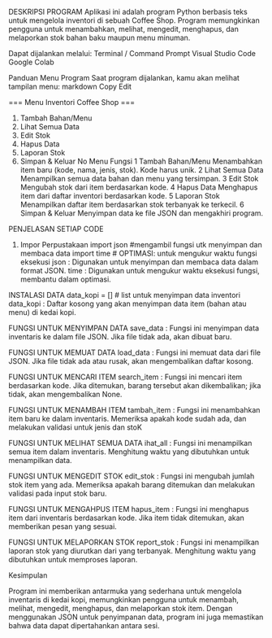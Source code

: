 DESKRIPSI PROGRAM
Aplikasi ini adalah program Python berbasis teks untuk mengelola inventori di sebuah Coffee Shop. Program memungkinkan pengguna untuk menambahkan, melihat, mengedit, menghapus, dan melaporkan stok bahan baku maupun menu minuman.

Dapat dijalankan melalui:
Terminal / Command Prompt
Visual Studio Code
Google Colab

Panduan Menu Program
Saat program dijalankan, kamu akan melihat tampilan menu:
markdown
Copy
Edit

=== Menu Inventori Coffee Shop ===
1. Tambah Bahan/Menu
2. Lihat Semua Data
3. Edit Stok
4. Hapus Data
5. Laporan Stok
6. Simpan & Keluar
No	Menu	Fungsi
1	Tambah Bahan/Menu	Menambahkan item baru (kode, nama, jenis, stok). Kode harus unik.
2	Lihat Semua Data	Menampilkan semua data bahan dan menu yang tersimpan.
3	Edit Stok	Mengubah stok dari item berdasarkan kode.
4	Hapus Data	Menghapus item dari daftar inventori berdasarkan kode.
5	Laporan Stok	Menampilkan daftar item berdasarkan stok terbanyak ke terkecil.
6	Simpan & Keluar	Menyimpan data ke file JSON dan mengakhiri program.

PENJELASAN SETIAP CODE
1. Impor Perpustakaan
import json #mengambil fungsi utk menyimpan dan membaca data
import time # OPTIMASI: untuk mengukur waktu fungsi eksekusi
json : Digunakan untuk menyimpan dan membaca data dalam format JSON.
time : Digunakan untuk mengukur waktu eksekusi fungsi, membantu dalam optimasi.

INSTALASI DATA
data_kopi = [] # list untuk menyimpan data inventori
data_kopi : Daftar kosong yang akan menyimpan data item (bahan atau menu) di kedai kopi.

FUNGSI UNTUK MENYIMPAN DATA
save_data : Fungsi ini menyimpan data inventaris ke dalam file JSON. Jika file tidak ada, akan dibuat baru.

FUNGSI UNTUK MEMUAT DATA
load_data : Fungsi ini memuat data dari file JSON. Jika file tidak ada atau rusak, akan mengembalikan daftar kosong.

FUNGSI UNTUK MENCARI ITEM
search_item : Fungsi ini mencari item berdasarkan kode. Jika ditemukan, barang tersebut akan dikembalikan; jika tidak, akan mengembalikan None.

FUNGSI UNTUK MENAMBAH ITEM
tambah_item : Fungsi ini menambahkan item baru ke dalam inventaris. Memeriksa apakah kode sudah ada, dan melakukan validasi untuk jenis dan stoK

FUNGSI UNTUK MELIHAT SEMUA DATA
ihat_all : Fungsi ini menampilkan semua item dalam inventaris. Menghitung waktu yang dibutuhkan untuk menampilkan data.

FUNGSI UNTUK MENGEDIT STOK
edit_stok : Fungsi ini mengubah jumlah stok item yang ada. Memeriksa apakah barang ditemukan dan melakukan validasi pada input stok baru.

FUNGSI UNTUK MENGAHPUS ITEM
hapus_item : Fungsi ini menghapus item dari inventaris berdasarkan kode. Jika item tidak ditemukan, akan memberikan pesan yang sesuai.

FUNGSI UNTUK MELAPORKAN STOK
report_stok : Fungsi ini menampilkan laporan stok yang diurutkan dari yang terbanyak. Menghitung waktu yang dibutuhkan untuk memproses laporan.

Kesimpulan

Program ini memberikan antarmuka yang sederhana untuk mengelola inventaris di kedai kopi, memungkinkan pengguna untuk menambah, melihat, mengedit, menghapus, dan melaporkan stok item. Dengan menggunakan JSON untuk penyimpanan data, program ini juga memastikan bahwa data dapat dipertahankan antara sesi.






        
